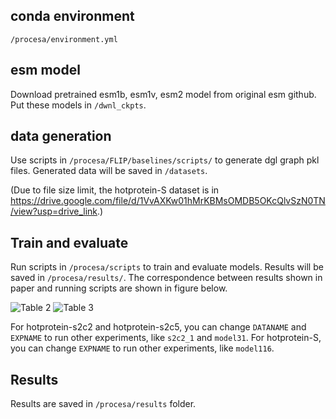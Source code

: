 ## conda environment
`/procesa/environment.yml`

## esm model
Download pretrained esm1b, esm1v, esm2 model from original esm github. Put these models in `/dwnl_ckpts`.

## data generation

Use scripts in `/procesa/FLIP/baselines/scripts/` to generate dgl graph pkl files. Generated data will be saved in `/datasets`.

(Due to file size limit, the hotprotein-S dataset is in https://drive.google.com/file/d/1VvAXKw01hMrKBMsOMDB5OKcQlvSzN0TN/view?usp=drive_link.)

## Train and evaluate
Run scripts in `/procesa/scripts` to train and evaluate models. Results will be saved in `/procesa/results/`. The correspondence between results shown in paper and running scripts are shown in figure below.

![Table 2](images/table2.png)
![Table 3](images/table3.png)

For hotprotein-s2c2 and hotprotein-s2c5, you can change `DATANAME` and `EXPNAME` to run other experiments, like `s2c2_1` and `model31`.
For hotprotein-S, you can change `EXPNAME` to run other experiments, like `model116`.

## Results
Results are saved in `/procesa/results` folder.
